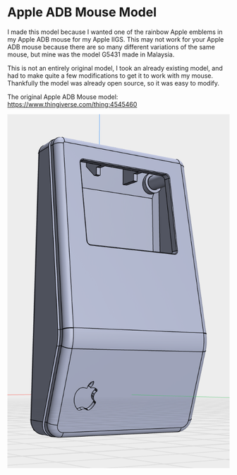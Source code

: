 # Apple ADB Mouse Model

I made this model because I wanted one of the rainbow Apple emblems in my Apple ADB mouse for my Apple IIGS. This may not work for your Apple ADB mouse because there are so many different variations of the same mouse, but mine was the model G5431 made in Malaysia.

This is not an entirely original model, I took an already existing model, and had to make  quite a few modifications to get it to work with my mouse. Thankfully the model was already open source, so it was easy to modify.

The original Apple ADB Mouse model: https://www.thingiverse.com/thing:4545460

![Model](https://raw.githubusercontent.com/mcbeav/model-apple.adb.mouse/refs/heads/main/photos/model.PNG)